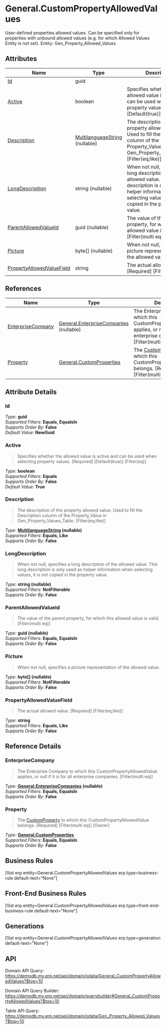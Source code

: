# General.CustomPropertyAllowedValues

User-defined properties allowed values. Can be specified only for properties with unbound allowed values (e.g. for which Allowed Values Entity is not set). Entity: Gen_Property_Allowed_Values

## Attributes

| Name | Type | Description |
| ---- | ---- | --- |
| [Id](General.CustomPropertyAllowedValues.md#Id) | guid |  
| [Active](General.CustomPropertyAllowedValues.md#Active) | boolean | Specifies whether the allowed value is active and can be used when selecting property values. [Required] [Default(true)] [Filter(eq)] 
| [Description](General.CustomPropertyAllowedValues.md#Description) | [MultilanguageString](../data-types/MultilanguageString.md) (nullable) | The description of the property allowed value. Used to fill the Description column of the Property_Value in Gen_Property_Values_Table. [Filter(eq;like)] 
| [LongDescription](General.CustomPropertyAllowedValues.md#LongDescription) | string (nullable) | When not null, specifies a long description of the allowed value. This long description is only used as helper information when selecting values, it is not copied in the property value. 
| [ParentAllowedValueId](General.CustomPropertyAllowedValues.md#ParentAllowedValueId) | guid (nullable) | The value of the parent property, for which this allowed value is valid. [Filter(multi eq)] 
| [Picture](General.CustomPropertyAllowedValues.md#Picture) | byte[] (nullable) | When not null, specifies a picture representation of the allowed value. 
| [PropertyAllowedValueField](General.CustomPropertyAllowedValues.md#PropertyAllowedValueField) | string | The actual allowed value. [Required] [Filter(eq;like)] 

## References

| Name | Type | Description |
| ---- | ---- | --- |
| [EnterpriseCompany](General.CustomPropertyAllowedValues.md#EnterpriseCompany) | [General.EnterpriseCompanies](General.EnterpriseCompanies.md) (nullable) | The Enterprise Company to which this CustomPropertyAllowedValue applies, or null if it is for all enterprise companies. [Filter(multi eq)] |
| [Property](General.CustomPropertyAllowedValues.md#Property) | [General.CustomProperties](General.CustomProperties.md) | The [CustomProperty](General.CustomProperties.md) to which this CustomPropertyAllowedValue belongs. [Required] [Filter(multi eq)] [Owner] |


## Attribute Details

### Id

_Type_: **guid**  
_Supported Filters_: **Equals, EqualsIn**  
_Supports Order By_: **False**  
_Default Value_: **NewGuid**  

### Active

> Specifies whether the allowed value is active and can be used when selecting property values. [Required] [Default(true)] [Filter(eq)]

_Type_: **boolean**  
_Supported Filters_: **Equals**  
_Supports Order By_: **False**  
_Default Value_: **True**  

### Description

> The description of the property allowed value. Used to fill the Description column of the Property_Value in Gen_Property_Values_Table. [Filter(eq;like)]

_Type_: **[MultilanguageString](../data-types/MultilanguageString.md) (nullable)**  
_Supported Filters_: **Equals, Like**  
_Supports Order By_: **False**  

### LongDescription

> When not null, specifies a long description of the allowed value. This long description is only used as helper information when selecting values, it is not copied in the property value.

_Type_: **string (nullable)**  
_Supported Filters_: **NotFilterable**  
_Supports Order By_: **False**  

### ParentAllowedValueId

> The value of the parent property, for which this allowed value is valid. [Filter(multi eq)]

_Type_: **guid (nullable)**  
_Supported Filters_: **Equals, EqualsIn**  
_Supports Order By_: **False**  

### Picture

> When not null, specifies a picture representation of the allowed value.

_Type_: **byte[] (nullable)**  
_Supported Filters_: **NotFilterable**  
_Supports Order By_: **False**  

### PropertyAllowedValueField

> The actual allowed value. [Required] [Filter(eq;like)]

_Type_: **string**  
_Supported Filters_: **Equals, Like**  
_Supports Order By_: **False**  


## Reference Details

### EnterpriseCompany

> The Enterprise Company to which this CustomPropertyAllowedValue applies, or null if it is for all enterprise companies. [Filter(multi eq)]

_Type_: **[General.EnterpriseCompanies](General.EnterpriseCompanies.md) (nullable)**  
_Supported Filters_: **Equals, EqualsIn**  
_Supports Order By_: **False**  

### Property

> The [CustomProperty](General.CustomProperties.md) to which this CustomPropertyAllowedValue belongs. [Required] [Filter(multi eq)] [Owner]

_Type_: **[General.CustomProperties](General.CustomProperties.md)**  
_Supported Filters_: **Equals, EqualsIn**  
_Supports Order By_: **False**  



## Business Rules

[!list erp.entity=General.CustomPropertyAllowedValues erp.type=business-rule default-text="None"]

## Front-End Business Rules

[!list erp.entity=General.CustomPropertyAllowedValues erp.type=front-end-business-rule default-text="None"]

## Generations

[!list erp.entity=General.CustomPropertyAllowedValues erp.type=generation default-text="None"]

## API

Domain API Query:
<https://demodb.my.erp.net/api/domain/odata/General_CustomPropertyAllowedValues?$top=10>

Domain API Query Builder:
<https://demodb.my.erp.net/api/domain/querybuilder#General_CustomPropertyAllowedValues?$top=10>

Table API Query:
<https://demodb.my.erp.net/api/domain/odata/Gen_Property_Allowed_Values?$top=10>

